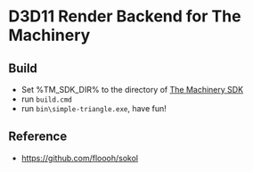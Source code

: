 # D3D11 Render Backend for The Machinery



## Build

* Set %TM_SDK_DIR% to the directory of [The Machinery SDK][1]
* run `build.cmd`
* run `bin\simple-triangle.exe`, have fun!



## Reference

* https://github.com/floooh/sokol



[1]:https://ourmachinery.com/download.html
